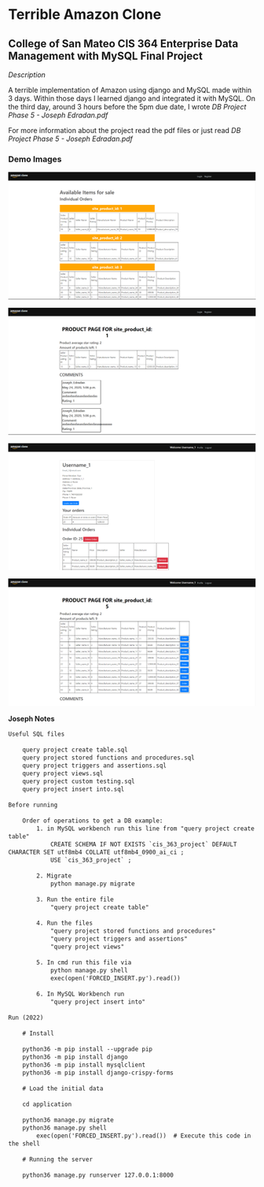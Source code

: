 # Terrible Amazon Clone

## College of San Mateo CIS 364 Enterprise Data Management with MySQL Final Project

_Description_

A terrible implementation of Amazon using django and MySQL made within 3 days. Within those days I learned django and integrated it with MySQL. On the third day, around 3 hours before the 5pm due date, I wrote _DB Project Phase 5 - Joseph Edradan.pdf_

For more information about the project read the pdf files or just read _DB Project Phase 5 - Joseph Edradan.pdf_

### Demo Images

![image_demo_1.PNG](https://raw.githubusercontent.com/josephedradan/CSM_CIS_363_Enterprise_Data_Mgmt_w_MySQL_CRN_42508/main/Final%20Project/image_demo_1.PNG)

![image_demo_2.PNG](https://raw.githubusercontent.com/josephedradan/CSM_CIS_363_Enterprise_Data_Mgmt_w_MySQL_CRN_42508/main/Final%20Project/image_demo_2.PNG)

![image_demo_3.PNG](https://raw.githubusercontent.com/josephedradan/CSM_CIS_363_Enterprise_Data_Mgmt_w_MySQL_CRN_42508/main/Final%20Project/image_demo_3.PNG)

![image_demo_4.PNG](https://raw.githubusercontent.com/josephedradan/CSM_CIS_363_Enterprise_Data_Mgmt_w_MySQL_CRN_42508/main/Final%20Project/image_demo_4.PNG)

**Joseph Notes**

    Useful SQL files

        query project create table.sql
        query project stored functions and procedures.sql
        query project triggers and assertions.sql
        query project views.sql
        query project custom testing.sql
        query project insert into.sql

    Before running

        Order of operations to get a DB example:
            1. in MySQL workbench run this line from "query project create table"
                CREATE SCHEMA IF NOT EXISTS `cis_363_project` DEFAULT CHARACTER SET utf8mb4 COLLATE utf8mb4_0900_ai_ci ;
                USE `cis_363_project` ;

            2. Migrate
                python manage.py migrate

            3. Run the entire file
                "query project create table"

            4. Run the files
                "query project stored functions and procedures"
                "query project triggers and assertions"
                "query project views"

            5. In cmd run this file via
                python manage.py shell
                exec(open('FORCED_INSERT.py').read())

            6. In MySQL Workbench run
                "query project insert into"

    Run (2022)

        # Install

        python36 -m pip install --upgrade pip
        python36 -m pip install django
        python36 -m pip install mysqlclient
        python36 -m pip install django-crispy-forms

        # Load the initial data

        cd application

        python36 manage.py migrate
        python36 manage.py shell
            exec(open('FORCED_INSERT.py').read())  # Execute this code in the shell

        # Running the server

        python36 manage.py runserver 127.0.0.1:8000
